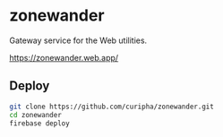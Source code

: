 zonewander
========================
Gateway service for the Web utilities.

https://zonewander.web.app/

Deploy
------------------------
```bash
git clone https://github.com/curipha/zonewander.git
cd zonewander
firebase deploy
```
